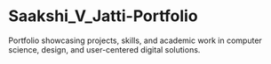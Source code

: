 # Saakshi_V_Jatti-Portfolio
Portfolio showcasing projects, skills, and academic work in computer science, design, and user-centered digital solutions.

